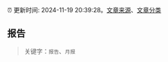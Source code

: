 :alarm_clock: 更新时间: 2024-11-19 20:39:28。[文章来源](/README.md)、[文章分类](/TAGS.md)

## 报告


> 关键字：`报告`、`月报`




